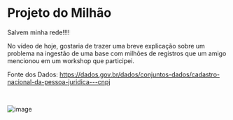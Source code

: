 # Projeto do Milhão

Salvem minha rede!!!!

No vídeo de hoje, gostaria de trazer uma breve explicação sobre um problema na ingestão de uma base com milhões de registros que um amigo mencionou em um workshop que participei.

Fonte dos Dados: https://dados.gov.br/dados/conjuntos-dados/cadastro-nacional-da-pessoa-juridica---cnpj

<br>

![image](https://github.com/dbaassists/Projeto-do-Milh-o/assets/83104598/73380dd5-945b-4b94-94fb-76f004910890)
